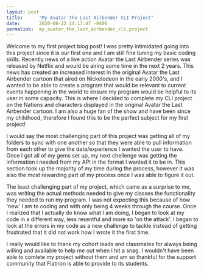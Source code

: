 ```yaml
---
layout: post
title:      "My Avatar the Last Airbender CLI Project"
date:       2020-08-22 14:17:47 -0400
permalink:  my_avatar_the_last_airbender_cli_project
---
```



Welcome to my first project blog post! I was pretty intimidated going into this project since it is our first one and I am still fine tuning my basic coding skills. Recently news of a live action Avatar the Last Airbender series was released by Netflix and would be airing some time in the next 2 years. This news has created an increased interest in the original Avatar the Last Airbender cartoon that aired on Nickelodeon in the early 2000's, and I wanted to be able to create a program that would be relevant to current events happening in the world to ensure my program would be helpful to its user in some capacity. This is where I decided to complete my CLI project on the Nations and characters displayed in the original Avatar the Last Airbender cartoon. I am also a huge fan of the show and have been since my childhood, therefore I found this to be the perfect subject for my first project!

I would say the most challenging part of this project was getting all of my folders to sync with one another so that they were able to pull information from each other to give the data/experience I wanted the user to have. Once I got all of my gems set up, my next chellenge was getting the information i needed from my API in the format I wanted it to be in. This section took up the majority of my time during the process, however it was also the most rewarding part of my process once I was able to figure it out.

The least challenging part of my project, which came as a surprise to me, was writing the actual methods needed to give my classes the functionality they needed to run my program. I was not expecting this because of how 'new' I am to coding and with only being 4 weeks through the course. Once I realized that I actually do know what I am doing, I began to look at my code in a different way, less resentful and more so 'on the attack'. I began to look at the errors in my code as a new challenge to tackle instead of getting frustrated that it did not work how I wrote it the first time.

I really would like to thank my cohort leads and classmates for always being willing and available to help me out when I hit a snag. I wouldn't have been able to comlete my project without them and am so thankful for the support community that Flatiron is able to provide to its students. 
